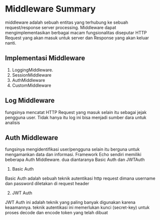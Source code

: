# Middleware Summary
middleware adalah sebuah entitas yang terhubung ke sebuah request/response server processing. Middleware dapat mengimplementasikan berbagai macam fungsionalitas diseputar HTTP Request yang akan masuk untuk server dan Response yang akan keluar nanti.

## Implementasi Middleware
1. LoggingMiddleware.
2. SessionMiddleware
3. AuthMiddleware
4. CustomMiddleware

## Log Middleware
fungsinya mencatat HTTP Request yang masuk selain itu sebagai jejak pengguna user. Tidak hanya itu log ini bisa menjadi sumber dara untuk analisis

## Auth Middleware
fungsinya mengidentifikasi user/pengguna selain itu berguna untuk mengamankan data dan informasi. Framework Echo sendiri memiliki beberapa Auth Middleware. dua diantaranya Basic Auth dan JWTAuth

1. Basic Auth


Basic Auth adalah sebuah teknik autentikasi http request dimana username dan password diletakan di request header

2. JWT Auth


JWT Auth ini adalah teknik yang paling banyak digunakan karena keaamannya. teknik autentikasi ini memerlukan kunci (secret-key) untuk proses decode dan encode token yang telah dibuat
